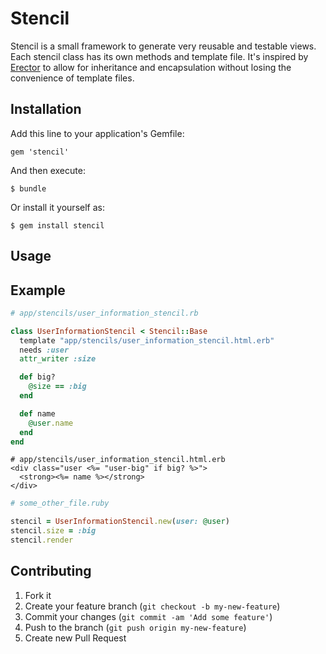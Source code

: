 # Stencil

Stencil is a small framework to generate very reusable and testable views. Each
stencil class has its own methods and template file. It's inspired by
[Erector](https://github.com/erector/erector) to allow for inheritance and
encapsulation without losing the convenience of template files.

## Installation

Add this line to your application's Gemfile:

    gem 'stencil'

And then execute:

    $ bundle

Or install it yourself as:

    $ gem install stencil

## Usage

## Example

```ruby
# app/stencils/user_information_stencil.rb

class UserInformationStencil < Stencil::Base
  template "app/stencils/user_information_stencil.html.erb"
  needs :user
  attr_writer :size

  def big?
    @size == :big
  end

  def name
    @user.name
  end
end
```

```erb
# app/stencils/user_information_stencil.html.erb
<div class="user <%= "user-big" if big? %>">
  <strong><%= name %></strong>
</div>
```

```ruby
# some_other_file.ruby

stencil = UserInformationStencil.new(user: @user)
stencil.size = :big
stencil.render
```

## Contributing

1. Fork it
2. Create your feature branch (`git checkout -b my-new-feature`)
3. Commit your changes (`git commit -am 'Add some feature'`)
4. Push to the branch (`git push origin my-new-feature`)
5. Create new Pull Request
